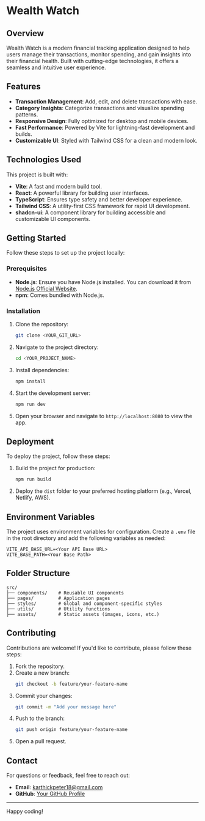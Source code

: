 # Wealth Watch

## Overview

Wealth Watch is a modern financial tracking application designed to help users manage their transactions, monitor spending, and gain insights into their financial health. Built with cutting-edge technologies, it offers a seamless and intuitive user experience.

## Features

- **Transaction Management**: Add, edit, and delete transactions with ease.
- **Category Insights**: Categorize transactions and visualize spending patterns.
- **Responsive Design**: Fully optimized for desktop and mobile devices.
- **Fast Performance**: Powered by Vite for lightning-fast development and builds.
- **Customizable UI**: Styled with Tailwind CSS for a clean and modern look.

## Technologies Used

This project is built with:

- **Vite**: A fast and modern build tool.
- **React**: A powerful library for building user interfaces.
- **TypeScript**: Ensures type safety and better developer experience.
- **Tailwind CSS**: A utility-first CSS framework for rapid UI development.
- **shadcn-ui**: A component library for building accessible and customizable UI components.

## Getting Started

Follow these steps to set up the project locally:

### Prerequisites

- **Node.js**: Ensure you have Node.js installed. You can download it from [Node.js Official Website](https://nodejs.org/).
- **npm**: Comes bundled with Node.js.

### Installation

1. Clone the repository:
   ```sh
   git clone <YOUR_GIT_URL>
   ```

2. Navigate to the project directory:
   ```sh
   cd <YOUR_PROJECT_NAME>
   ```

3. Install dependencies:
   ```sh
   npm install
   ```

4. Start the development server:
   ```sh
   npm run dev
   ```

5. Open your browser and navigate to `http://localhost:8080` to view the app.

## Deployment

To deploy the project, follow these steps:

1. Build the project for production:
   ```sh
   npm run build
   ```

2. Deploy the `dist` folder to your preferred hosting platform (e.g., Vercel, Netlify, AWS).

## Environment Variables

The project uses environment variables for configuration. Create a `.env` file in the root directory and add the following variables as needed:

```env
VITE_API_BASE_URL=<Your API Base URL>
VITE_BASE_PATH=<Your Base Path>
```

## Folder Structure

```
src/
├── components/    # Reusable UI components
├── pages/         # Application pages
├── styles/        # Global and component-specific styles
├── utils/         # Utility functions
├── assets/        # Static assets (images, icons, etc.)
```

## Contributing

Contributions are welcome! If you'd like to contribute, please follow these steps:

1. Fork the repository.
2. Create a new branch:
   ```sh
   git checkout -b feature/your-feature-name
   ```
3. Commit your changes:
   ```sh
   git commit -m "Add your message here"
   ```
4. Push to the branch:
   ```sh
   git push origin feature/your-feature-name
   ```
5. Open a pull request.

## Contact

For questions or feedback, feel free to reach out:

- **Email**: karthickpeter18@gmail.com
- **GitHub**: [Your GitHub Profile](https://github.com/karthick292002)

---
Happy coding!